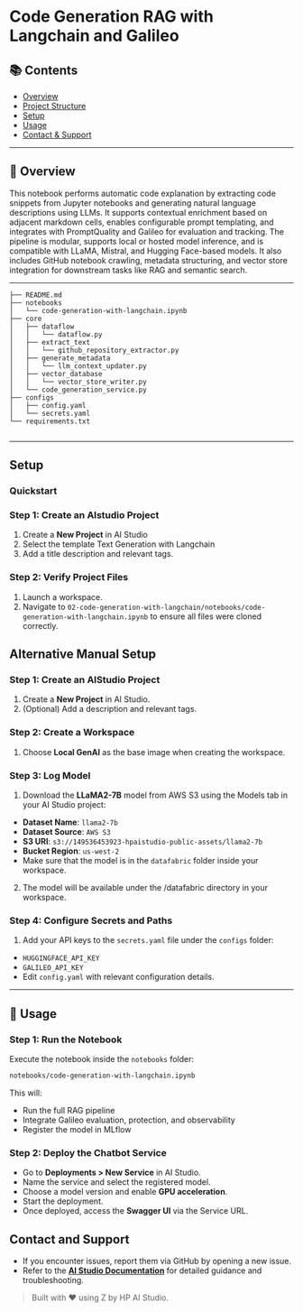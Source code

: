 # Code Generation RAG with Langchain and Galileo

## 📚 Contents

- [Overview](#overview)
- [Project Structure](#project-structure)
- [Setup](#setup)
- [Usage](#usage)
- [Contact & Support](#contact--support)

---

## 🧠 Overview

This notebook performs automatic code explanation by extracting code snippets from Jupyter notebooks and generating natural language descriptions using LLMs. It supports contextual enrichment based on adjacent markdown cells, enables configurable prompt templating, and integrates with PromptQuality and Galileo for evaluation and tracking. The pipeline is modular, supports local or hosted model inference, and is compatible with LLaMA, Mistral, and Hugging Face-based models. It also includes GitHub notebook crawling, metadata structuring, and vector store integration for downstream tasks like RAG and semantic search.

---

```
├── README.md
├── notebooks
│   └── code-generation-with-langchain.ipynb
├── core
│   ├── dataflow
│   │   └── dataflow.py
│   ├── extract_text
│   │   └── github_repository_extractor.py
│   ├── generate_metadata
│   │   └── llm_context_updater.py
│   ├── vector_database
│   │   └── vector_store_writer.py
│   └── code_generation_service.py
├── configs
│   ├── config.yaml
│   └── secrets.yaml
└── requirements.txt


```

---

## Setup

### Quickstart

### Step 1: Create an AIstudio Project
1. Create a **New Project** in AI Studio
2. Select the template Text Generation with Langchain
3. Add a title description and relevant tags.

### Step 2: Verify Project Files
1. Launch a workspace.
2. Navigate to `02-code-generation-with-langchain/notebooks/code-generation-with-langchain.ipynb` to ensure all files were cloned correctly.


## Alternative Manual Setup

### Step 1: Create an AIStudio Project
1. Create a **New Project** in AI Studio.   
2. (Optional) Add a description and relevant tags.

### Step 2: Create a Workspace
1. Choose **Local GenAI** as the base image when creating the workspace.

### Step 3: Log Model

1. Download the **LLaMA2-7B** model from AWS S3 using the Models tab in your AI Studio project:
  - **Dataset Name**: `llama2-7b`
  - **Dataset Source**: `AWS S3`
  - **S3 URI**: `s3://149536453923-hpaistudio-public-assets/llama2-7b`
  - **Bucket Region**: `us-west-2`
- Make sure that the model is in the `datafabric` folder inside your workspace.

2. The model will be available under the /datafabric directory in your workspace.

### Step 4:  Configure Secrets and Paths
1. Add your API keys to the `secrets.yaml` file under the `configs` folder:
  - `HUGGINGFACE_API_KEY`
  - `GALILEO_API_KEY`
- Edit `config.yaml` with relevant configuration details.

---

## 🚀 Usage

### Step 1: Run the Notebook

Execute the notebook inside the `notebooks` folder:

```bash
notebooks/code-generation-with-langchain.ipynb
```

This will:

- Run the full RAG pipeline
- Integrate Galileo evaluation, protection, and observability
- Register the model in MLflow

### Step 2: Deploy the Chatbot Service

- Go to **Deployments > New Service** in AI Studio.
- Name the service and select the registered model.
- Choose a model version and enable **GPU acceleration**.
- Start the deployment.
- Once deployed, access the **Swagger UI** via the Service URL.

## Contact and Support  
- If you encounter issues, report them via GitHub by opening a new issue.  
- Refer to the **[AI Studio Documentation](https://zdocs.datascience.hp.com/docs/aistudio/overview)** for detailed guidance and troubleshooting. 

> Built with ❤️ using Z by HP AI Studio.